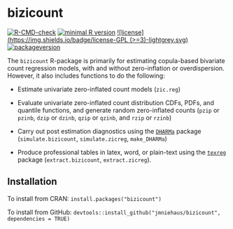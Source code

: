 # bizicount

  <!-- badges: start -->
  [![R-CMD-check](https://github.com/jmniehaus/bizicount/workflows/R-CMD-check/badge.svg)](https://github.com/jmniehaus/bizicount/actions)
  [![minimal R version](https://img.shields.io/badge/R%3E%3D-4.1.0-6666ff.svg)](https://cran.r-project.org/)
  [![license](https://img.shields.io/badge/license-GPL (>=3)-lightgrey.svg)](https://choosealicense.com/)
  [![packageversion](https://img.shields.io/badge/Package%20version-1.0.0-orange.svg?style=flat-square)](commits/master)
  <!-- badges: end -->

The `bizicount` R-package is primarily for estimating copula-based bivariate 
count regression models, with and without zero-inflation or overdispersion. 
However, it also includes functions to do the following:

* Estimate univariate zero-inflated count models (`zic.reg`)
     
* Evaluate univariate zero-inflated count distribution CDFs, PDFs, and quantile 
functions, and generate random zero-inflated counts (`pzip` or `pzinb`, `dzip` or `dzinb`, `qzip` or `qzinb`, and `rzip` or `rzinb`)
     
* Carry out post estimation diagnostics using the [`DHARMa`](https://github.com/florianhartig/DHARMa) package (`simulate.bizicount`, `simulate.zicreg`, `make_DHARMa`)
     
* Produce professional tables in latex, word, or plain-text using the [`texreg`](https://github.com/leifeld/texreg) package (`extract.bizicount`, `extract.zicreg`). 
     
## Installation

To install from CRAN: 
`install.packages("bizicount")`

To install from GitHub:
`devtools::install_github("jmniehaus/bizicount", dependencies = TRUE)`

